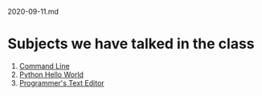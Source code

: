 2020-09-11.md

# Subjects we have talked in the class

1. [Command Line](../command-line.md)
2. [Python Hello World](../python-hello-world.md)
3. [Programmer's Text Editor](../programmers-text-editor.md)


